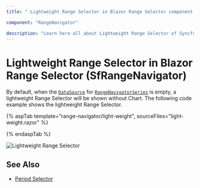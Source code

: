```yaml
---
title: " Lightweight Range Selector in Blazor Range Selector component | Syncfusion "

component: "RangeNavigator"

description: "Learn here all about Lightweight Range Selector of Syncfusion Blazor Range Selector (SfRangeNavigator) component and more."
---
```


# Lightweight Range Selector in Blazor Range Selector (SfRangeNavigator)

By default, when the [`DataSource`](https://help.syncfusion.com/cr/blazor/Syncfusion.Blazor.Charts.SfRangeNavigator.html#Syncfusion_Blazor_Charts_SfRangeNavigator_DataSource) for [`RangeNavigatorSeries`](https://help.syncfusion.com/cr/blazor/Syncfusion.Blazor.Charts.RangeNavigatorSeries.html) is empty, a lightweight Range Selector will be shown without Chart. The following code example shows the lightweight Range Selector.

{% aspTab template="range-navigator/light-weight", sourceFiles="light-weight.razor" %}

{% endaspTab %}

![Lightweight Range Selector](images/common/light-weight.png)

## See Also

* [Period Selector](./period-selector/)